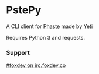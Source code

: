 PstePy
======

A CLI client for [Phaste](https://github.com/FoxDev/Phaste) made by
[Yeti](https://github.com/BranicYeti)

Requires Python 3 and requests.

### Support

[#foxdev on irc.foxdev.co](https://webchat.foxdev.co/?channels=foxdev)
